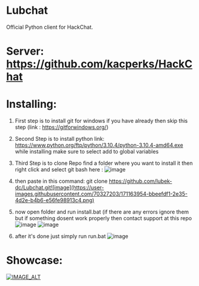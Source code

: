 # Lubchat
Official Python client for HackChat.

# Server: https://github.com/kacperks/HackChat

# Installing:
1) First step is to install git for windows if you have already then skip this step (link : https://gitforwindows.org/)
2) Second Step is to install python link: https://www.python.org/ftp/python/3.10.4/python-3.10.4-amd64.exe while installing make sure to select add to global variables
3) Third Step is to clone Repo find a folder where you want to install it then right click and select git bash here : ![image](https://user-images.githubusercontent.com/70327203/171130784-826f0139-f1ca-4e13-9a9f-6fe028847edf.png)
4) then paste in this command: git clone https://github.com/lubek-dc/Lubchat.git![image](https://user-images.githubusercontent.com/70327203/171163954-bbeefdf1-2e35-4d2e-b4b6-e56fe98913c4.png)
5) now open folder and run install.bat (if there are any errors ignore them but if something dosent work properly then contact support at this repo![image](https://user-images.githubusercontent.com/70327203/171164268-ca427d0c-10d3-487b-992d-e0b8f85d17eb.png)
![image](https://user-images.githubusercontent.com/70327203/171164361-adb0c0f5-2b37-4f73-ba51-deb9fb456b3c.png)

7) after it's done just simply run run.bat ![image](https://user-images.githubusercontent.com/70327203/171164408-60e254bf-5563-4fd7-943f-0ecfe1e960d7.png)


# Showcase:
[![IMAGE_ALT](https://img.youtube.com/vi/lbospO9e3G0/0.jpg)](https://www.youtube.com/watch?v=lbospO9e3G0)
